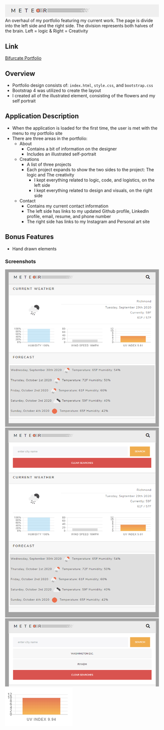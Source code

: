 ![logo](https://github.com/Bertodemus/Meteor-Weather-Dashboard/blob/master/images/Logo.png)<br>
An overhaul of my portfolio featuring my current work. The page is divide into the left side and the right side. The division represents both halves of the brain.
Left = logic & Right = Creativity

## Link
[Bifurcate Portfolio](https://bertodemus.github.io/Bifurcate/)

## Overview

* Portfolio design consists of: `index.html`, `style.css`, and `bootstrap.css`
* Bootstrap 4 was utilized to create the layout
* I created all of the illustrated element, consisting of the flowers and my self portrait

## Application Description

* When the application is loaded for the first time, the user is met with the menu to my portfolio site
* There are three areas in the portfolio:
    * About
        * Contains a bit of information on the designer
        * Includes an illustrated self-portrait
    * Creations
        * A list of three projects
        * Each project expands to show the two sides to the project: The logic and The creativity
          * I kept everything related to logic, code, and logistics, on the left side
          * I kept everything related to design and visuals, on the right side
    * Contact
        * Contains my current contact information
        * The left side has links to my updated Github profile, LinkedIn profile, email, resume, and phone number
        * The right side has links to my Instagram and Personal art site

## Bonus Features

* Hand drawn elements

### Screenshots

![Main view](https://github.com/Bertodemus/Meteor-Weather-Dashboard/blob/master/images/Main.png)
![Search view](https://github.com/Bertodemus/Meteor-Weather-Dashboard/blob/master/images/Main_search.png)
![Search view with stored items](https://github.com/Bertodemus/Meteor-Weather-Dashboard/blob/master/images/Search.png)
![UV chart view](https://github.com/Bertodemus/Meteor-Weather-Dashboard/blob/master/images/UV.png)

